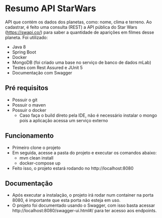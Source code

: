 # Resumo API StarWars

API que contém os dados dos planetas, como: nome, clima e terreno. Ao cadastrar, é feito uma consulta (REST) a API pública do Star Wars (https://swapi.co/) para saber a quantidade de aparições em filmes desse planeta.
Foi utilizado: 
- Java 8
- Spring Boot 
- Docker
- MongoDB (foi criado uma base no serviço de banco de dados mLab)
- Testes com Rest Assured e JUnit 5
- Documentação com Swagger

## Pré requisitos

- Possuir o git
- Possuir o maven
- Possuir o docker
    - Caso faça o build direto pela IDE, não é necessário instalar o mongo pois a aplicação acessa um serviço externo

## Funcionamento

- Primeiro clone o projeto
- Em seguida, acesse a pasta do projeto e executar os comandos abaixo:
    - mvn clean install
    - docker-compose up
- Feito isso, o projeto estará rodando no http://localhost:8080

## Documentação

- Após executar a instalação, o projeto irá rodar num container na porta 8080, é importante que esta porta não esteja em uso.
- O projeto foi documentado usando o Swagger, com isso basta acessar http://localhost:8080/swagger-ui.html#/ para ter acesso aos endpoints.
